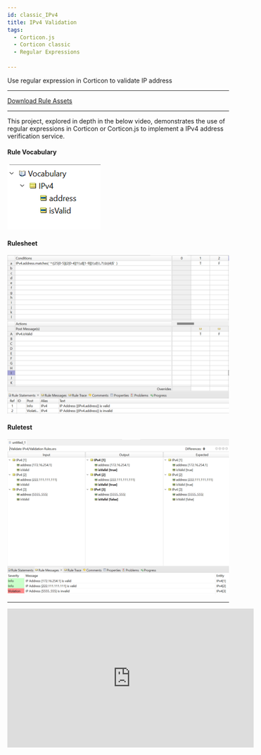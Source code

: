 ```yaml
---
id: classic_IPv4
title: IPv4 Validation
tags:
  - Corticon.js
  - Corticon classic
  - Regular Expressions

---
```


Use regular expression in Corticon to validate IP address

 ---
[Download Rule Assets
](https://github.com/corticon/accelerators/raw/main/docs/js-templates/project-zips/IPv4%20Validation.zip)

---

This project, explored in depth in the below video, demonstrates the use of regular expressions in Corticon or Corticon.js to implement a IPv4 address verification service. 


#### **Rule Vocabulary**
![Rule Vocabulary](images/ipv4_Vocabulary.png 'Rule Vocabulary')

#### **Rulesheet**
![Rulesheet](images/ipv4_rulesheet.png 'Rulesheet')

#### **Ruletest**
![Ruletest](images/ipv4_ruletest.png 'Ruletest')

---
<iframe width="560" height="315" src="https://www.youtube-nocookie.com/embed/rJDVrg9X01E" title="YouTube video player" frameborder="0" allow="accelerometer; autoplay; clipboard-write; encrypted-media; gyroscope; picture-in-picture; web-share" allowfullscreen></iframe>